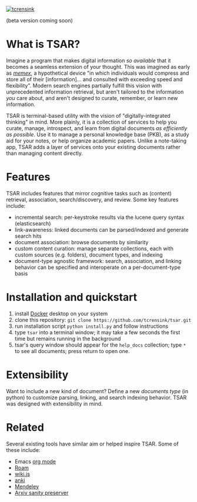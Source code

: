 
[![tcrensink](https://circleci.com/gh/tcrensink/tsar.svg?style=shield)](https://app.circleci.com/pipelines/github/tcrensink/tsar/)

(beta version coming soon)

# What is TSAR?
Imagine a program that makes digital information *so available* that it becomes a seamless extension of your thought.  This was imagined as early as [*memex*](https://en.wikipedia.org/wiki/Memex), a hypothetical device "in which individuals would compress and store all of their [information]... and consulted with exceeding speed and flexibility".  Modern search engines partially fulfill this vision with unprecedented information retrieval, but aren't tailored to the information *you* care about, and aren't designed to curate, remember, or learn new information.

TSAR is terminal-based utility with the vision of "digitally-integrated thinking" in mind.  More plainly, it is a collection of services to help you curate, manage, introspect, and learn from digital documents *as efficiently as possible*. Use it to manage a personal knowledge base (PKB), as a study aid for your notes, or help organize academic papers.  Unlike a note-taking app, TSAR adds a layer of services onto your existing documents rather than managing content directly.

# Features
TSAR includes features that mirror cognitive tasks such as (content) retrieval, association, search/discovery, and review.  Some key features include:
- incremental search: per-keystroke results via the lucene query syntax (elasticsearch)
- link-awareness: linked documents can be parsed/indexed and generate search hits
- document association: browse documents by similarity
- custom content curation: manage separate collections, each with custom sources (e.g. folders), document types, and indexing
- document-type agnostic framework: search, association, and linking behavior can be specified and interoperate on a per-document-type basis

# Installation and quickstart
1. install [Docker](https://www.docker.com/get-started) desktop on your system
2. clone this repository: `git clone https://github.com/tcrensink/tsar.git`
3. run installation script `python install.py` and follow instructions
4. type `tsar` into a terminal window; it may take a few seconds the first time but remains running in the background
5. tsar's query window should appear for the `help_docs` collection; type `*` to see all documents; press return to open one.

# Extensibility
Want to include a new kind of document?  Define a new *documents type* (in python) to customize parsing, linking, and search indexing behavior.  TSAR was designed with extensibility in mind.

# Related
Several existing tools have similar aim or helped inspire TSAR.  Some of these include:

- Emacs [org mode](https://orgmode.org)
- [Roam](https://roamresearch.com)
- [wiki.js](https://wiki.js.org)
- [anki](https://www.google.com/search?client=safari&rls=en&q=anki&ie=UTF-8&oe=UTF-8)
- [Mendeley](https://www.mendeley.com/?interaction_required=true)
- [Arxiv sanity preserver](https://www.google.com/search?client=safari&rls=en&q=arxiv+sanity+preserver&ie=UTF-8&oe=UTF-8)
